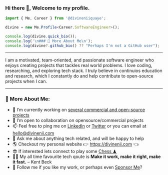 ### Hi there 👋, Welcome to my profile.

```ts
import { Me, Career } from '@divineniiquaye';

divine = new Me.Profile<Career.SoftwareEngineer>();

console.log(divine.quick_bio());
console.log('\n### 🧐 More About Me\n');
console.log(divine?.github_bio() ?? "Perhaps I'm not a GitHub user");
```

---

I am a motivated, team-oriented, and passionate software engineer who enjoys creating projects that tackles real world problems.
I love coding, researching, and exploring tech stack. I truly believe in continuios education and research,
which I constantly do and help contribute to open-source projects when I can.

---

### 🧐 More About Me:

- 🔭   I’m currently working on [several commercial and open-source projects](https://divinenii.com/projects)
- 🤝   I’m open to collaboration on opensource/commercial projects
- 📫   Feel free to ping me on [LinkedIn](https://www.linkedin.com/in/divineniiquaye) or [Twitter](https://twitter.com/SparkleKvng) or you can email at [hello@divinenii.com](mailto:hello@divinenii.com)
- 💬   Ask me about anything tech related, and will be happy to help
- 🌎   Checkout my personal website 👉 https://divinenii.com 👈
- 😎   If interested lets connect to play some [Chess ♟](https://www.chess.com/member/divineibok)
- 💁🏼   My all time favourite tech qoute is **Make it work, make it right, make it fast.** – Kent Beck
- 🦄   Follow me if you like my work, or perhaps even [Sponsor Me](https://divinenii.com/sponsor)?
